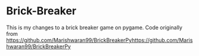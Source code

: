 # Brick-Breaker
This is my changes to a brick breaker game on pygame.
Code originally from
https://github.com/Marishwaran99/BrickBreakerPyhttps://github.com/Marishwaran99/BrickBreakerPy
